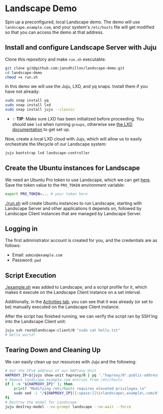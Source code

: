 # Landscape Demo

Spin up a preconfigured, local Landscape demo. The demo will use `landscape.example.com`, and your system's `/etc/hosts` file will get modified so that you can access the demo at that address.

## Install and configure Landscape Server with Juju


Clone this repository and make `run.sh` executable:

```bash
git clone git@github.com:jansdhillon/landscape-demo.git
cd landscape-demo
chmod +x run.sh
```

In this demo we will use the Juju, LXD, and yq snaps. Install
them if you have not already:

```bash
sudo snap install yq
sudo snap install lxd
sudo snap install juju --classic
```

- 💡 **TIP**: Make sure LXD has been initialized before proceeding. You should see `lxd` when running `groups`, otherwise see [the LXD documentation](https://documentation.ubuntu.com/lxd) to get set up.


Now, create a local LXD cloud with Juju, which will allow us to easily orchestrate the lifecycle of our Landscape system:

```bash
juju bootstrap lxd landscape-controller
```

## Create the Ubuntu instances for Landscape

We need an Ubuntu Pro token to use Landscape, which we can get [here](https://ubuntu.com/pro/dashboard). Save the token value to the `PRO_TOKEN` environment variable:

```bash
export PRO_TOKEN=... # your token here
```

[./run.sh](run.sh) will create Ubuntu instances to run Landscape, starting with Landscape Server and other applications it depends on, followed by Landscape Client instances that are managed by Landscape Server.

## Logging in 

The first administrator account is created for you, and the credentials are as follows:

- Email: `admin@example.com`
- Password: `pwd`

## Script Execution

[./example.sh](example.sh) was added to Landscape, and a script profile for it, which makes it execute on the Landscape Client instance on a set interval.

Additionally, in the [Activities tab](https://landscape.example.com/new_dashboard/activities), you can see that it was already (or set to be) manually executed on the Landscape Client instance.

After the script has finished running, we can verify the script ran by SSH'ing into the Landscape Client unit:

```bash
juju ssh root@landscape-client/0 "sudo cat hello.txt"
# Hello world!
```

## Tearing Down and Cleaning Up

We can easily clean up our resources with Juju and the following:

```bash
# Get the IPv4 address of our HAProxy Unit
HAPROXY_IP=$(juju show-unit haproxy/0 | yq '."haproxy/0".public-address')
# Remove landscape.example.com entries from /etc/hosts
if [ -n "${HAPROXY_IP}" ]; then
    printf "Modifying /etc/hosts requires elevated privileges.\n"
    sudo sed -i "/${HAPROXY_IP}[[:space:]]\\+landscape\.example\.com/d" /etc/hosts
fi
# Destroy the model for Landscape
juju destroy-model --no-prompt landscape --no-wait --force
```
